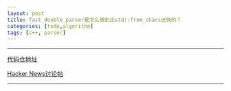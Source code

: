 ```yaml
---
layout: post
title: fast_double_parser是怎么做到比std::from_chars还快的？
categories: [todo,algorithm]
tags: [c++, parser]
---
```



---

 [代码仓地址](https://github.com/lemire/fast_double_parser)

[Hacker News讨论帖](https://news.ycombinator.com/item?id=22532512)




---

